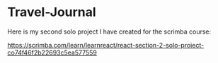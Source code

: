 # Travel-Journal
Here is my second solo project I have created for the scrimba course: 

https://scrimba.com/learn/learnreact/react-section-2-solo-project-co74f46f2b22693c5ea577559
